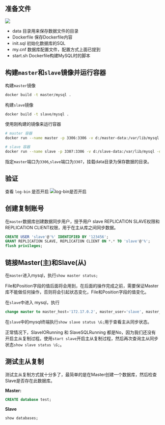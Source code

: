## 准备文件



![](https://img2018.cnblogs.com/blog/1850167/201911/1850167-20191102065740626-50129277.png)

- data 目录用来保存数据文件的目录
- Dockerfile 保存Dockerfile内容
- init.sql 初始化数据库的SQL
- my.cnf 数据库配置文件，配置方式上面已提到
- start.sh Dockerfile构建MySQL时的脚本



## 构建`master`和`slave`镜像并运行容器

构建`master`镜像

```bash
docker build -t master/mysql .
```

构建`slave`镜像

```bash
docker build -t slave/mysql .
```

使用刚构建的镜像来运行容器

```bash
# master 容器
docker run --name master -p 3306:3306 -v d:/master-data:/var/lib/mysql -d master/mysql

# slave 容器
docker run --name slave -p 3307:3306 -v d:/slave-data:/var/lib/mysql -d slave/mysql
```

指定`master`端口为`3306`,`slave`端口为`3307`，挂载data目录为保存数据的目录。

## 验证

查看 `log-bin` 是否开启
![log-bin是否开启](https://img2018.cnblogs.com/blog/1850167/201911/1850167-20191102065741343-1119325374.png)



## 创建复制账号

在`master`数据库创建数据同步用户，授予用户 slave REPLICATION SLAVE权限和REPLICATION CLIENT权限，用于在主从库之间同步数据。

```sql
CREATE USER 'slave'@'%' IDENTIFIED BY '123456';
GRANT REPLICATION SLAVE, REPLICATION CLIENT ON *.* TO 'slave'@'%';
flush privileges;
```



## 链接Master(主)和Slave(从)

在`master`进入mysql，执行`show master status;`



File和Position字段的值后面将会用到，在后面的操作完成之前，需要保证Master库不能做任何操作，否则将会引起状态变化，File和Position字段的值变化。

在`slave`中进入 mysql，执行

``` sql
change master to master_host='172.17.0.2', master_user='slave', master_password='123456', master_port=3306, master_log_file='mysql-bin.000003', master_log_pos=4050, master_connect_retry=30;
```



在`slave`中的mysql终端执行`show slave status \G;`用于查看主从同步状态。

正常情况下，SlaveIORunning 和 SlaveSQLRunning 都是No，因为我们还没有开启主从复制过程。使用`start slave`开启主从复制过程，然后再次查询主从同步状态`show slave status \G;`。



## 测试主从复制

测试主从复制方式就十分多了，最简单的是在Master创建一个数据库，然后检查Slave是否存在此数据库。

**Master:**

``` sql
CREATE database test;
```

**Slave**

``` sql
show databases;
```

